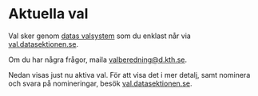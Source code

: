 # Aktuella val

Val sker genom [datas valsystem](http://val.datasektionen.se) som du enklast når via [val.datasektionen.se](http://val.datasektionen.se).

Om du har några frågor, maila [valberedning@d.kth.se](mailto:valberedning@d.kth.se).

Nedan visas just nu aktiva val. För att visa det i mer detalj, samt nominera och svara på nomineringar, besök [val.datasektionen.se](http://val.datasektionen.se).

<div id="elections"></div>
<script type="text/javascript" src="https://val.datasektionen.se/js/cors/component.js"></script>
